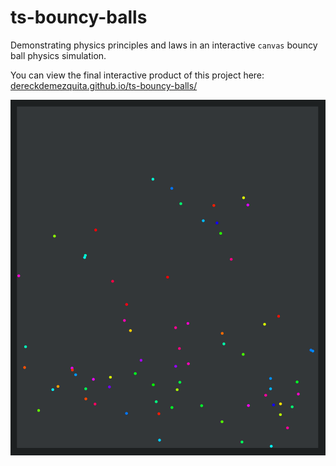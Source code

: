 # ts-bouncy-balls

Demonstrating physics principles and laws in an interactive `canvas` bouncy ball physics simulation.

You can view the final interactive product of this project here: [dereckdemezquita.github.io/ts-bouncy-balls/](https://dereckdemezquita.github.io/ts-bouncy-balls/)

[![demo-screen-cap](.graphics/demo-screen-cap.png)](https://dereckdemezquita.github.io/ts-bouncy-balls/)
